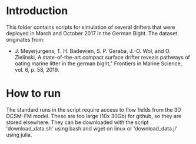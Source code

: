 
# Introduction

This folder contains scripts for simulation of several drifters that were deployed in March and October 2017 in the German Bight. The dataset originates from:

- J. Meyerjurgens, T. H. Badewien, S. P. Garaba, J.-O. Wol, and O. Zielinski, A state-of-the-art compact surface drifter reveals pathways of oating marine litter in the german bight," Frontiers in
Marine Science, vol. 6, p. 58, 2019.

# How to run

The standard runs in the script require access to flow fields from the 3D DCSM-FM model. These are too large (10x 30Gb) for github, so they are stored elsewhere. They can be downloaded with the 
script 'download_data.sh' using bash and wget on linux or 'download_data.jl' using julia.

